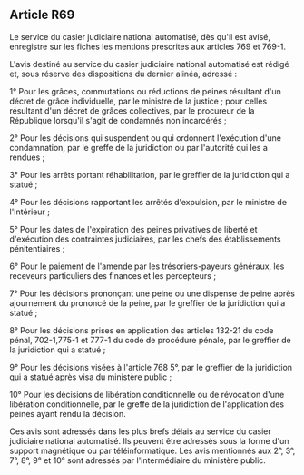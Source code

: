Article R69
----
Le service du casier judiciaire national automatisé, dès qu'il est avisé,
enregistre sur les fiches les mentions prescrites aux articles 769 et 769-1.

L'avis destiné au service du casier judiciaire national automatisé est rédigé
et, sous réserve des dispositions du dernier alinéa, adressé :

1° Pour les grâces, commutations ou réductions de peines résultant d'un décret
de grâce individuelle, par le ministre de la justice ; pour celles résultant
d'un décret de grâces collectives, par le procureur de la République lorsqu'il
s'agit de condamnés non incarcérés ;

2° Pour les décisions qui suspendent ou qui ordonnent l'exécution d'une
condamnation, par le greffe de la juridiction ou par l'autorité qui les a
rendues ;

3° Pour les arrêts portant réhabilitation, par le greffier de la juridiction qui
a statué ;

4° Pour les décisions rapportant les arrêtés d'expulsion, par le ministre de
l'Intérieur ;

5° Pour les dates de l'expiration des peines privatives de liberté et
d'exécution des contraintes judiciaires, par les chefs des établissements
pénitentiaires ;

6° Pour le paiement de l'amende par les trésoriers-payeurs généraux, les
receveurs particuliers des finances et les percepteurs ;

7° Pour les décisions prononçant une peine ou une dispense de peine après
ajournement du prononcé de la peine, par le greffier de la juridiction qui a
statué ;

8° Pour les décisions prises en application des articles 132-21 du code pénal,
702-1,775-1 et 777-1 du code de procédure pénale, par le greffier de la
juridiction qui a statué ;

9° Pour les décisions visées à l'article 768 5°, par le greffier de la
juridiction qui a statué après visa du ministère public ;

10° Pour les décisions de libération conditionnelle ou de révocation d'une
libération conditionnelle, par le greffe de la juridiction de l'application des
peines ayant rendu la décision.

Ces avis sont adressés dans les plus brefs délais au service du casier
judiciaire national automatisé. Ils peuvent être adressés sous la forme d'un
support magnétique ou par téléinformatique. Les avis mentionnés aux 2°, 3°, 7°,
8°, 9° et 10° sont adressés par l'intermédiaire du ministère public.
